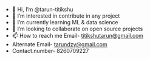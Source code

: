 - 👋 Hi, I’m @tarun-titikshu
- 👀 I’m interested in contribute in any project
- 🌱 I’m currently learning ML & data science
- 💞️ I’m looking to collaborate on open source projects
- 📫 How to reach me Email- titikshutarun@gmail.com  
-    Alternate Email- tarundzy@gmail.com   
-    Contact.number- 8260709227

<!---
tarun-titikshu/tarun-titikshu is a ✨ special ✨ repository because its `README.md` (this file) appears on your GitHub profile.
You can click the Preview link to take a look at your changes.
--->
